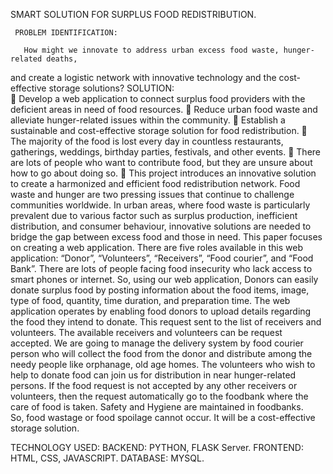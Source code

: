 SMART SOLUTION FOR SURPLUS FOOD REDISTRIBUTION.
     
     PROBLEM IDENTIFICATION:
     
       How might we innovate to address urban excess food waste, hunger-related deaths, 
and create a logistic network with innovative technology and the cost-effective storage solutions?
     SOLUTION:     
      	Develop a web application to connect surplus food providers with the deficient 
areas in need of food resources.
      	Reduce urban food waste and alleviate hunger-related issues within the community.
      	Establish a sustainable and cost-effective storage solution for food redistribution.
      	The majority of the food is lost every day in countless restaurants, 
gatherings, weddings, birthday parties, festivals, and other events.
      	There are lots of people who want to contribute food, but they 
are unsure about how to go about doing so.
      	This project introduces an innovative solution to create a harmonized 
and efficient food redistribution network.
      Food waste and hunger are two pressing issues that continue to challenge 
communities worldwide. In urban areas, where food waste is particularly prevalent
due to various factor such as surplus production, inefficient distribution, and 
consumer behaviour, innovative solutions are needed to bridge the gap between excess food and those in need.
      This paper focuses on creating a web application. There are five roles 
available in this web application: “Donor”, “Volunteers”, “Receivers”, 
“Food courier”, and “Food Bank”. There are lots of people facing food insecurity 
who lack access to smart phones or internet. So, using our web application, 
Donors can easily donate surplus food by posting information about the food 
items, image, type of food, quantity, time duration, and preparation time.
     The web application operates by enabling food donors to upload details 
regarding the food they intend to donate. This request sent to the list of 
receivers and volunteers. The available receivers and volunteers can be request accepted. 
     We are going to manage the delivery system by food courier person 
who will collect the food from the donor and distribute among the needy 
people like orphanage, old age homes. The volunteers who wish to help to 
donate food can join us for distribution in near hunger-related persons.
     If the food request is not accepted by any other receivers or volunteers, 
then the request automatically go to the foodbank where the care of 
food is taken. Safety and Hygiene are maintained in foodbanks.  
So, food wastage or food spoilage cannot occur. It will be a cost-effective storage solution.

TECHNOLOGY USED:
BACKEND: PYTHON, FLASK Server.
FRONTEND: HTML, CSS, JAVASCRIPT.
DATABASE: MYSQL.


      
